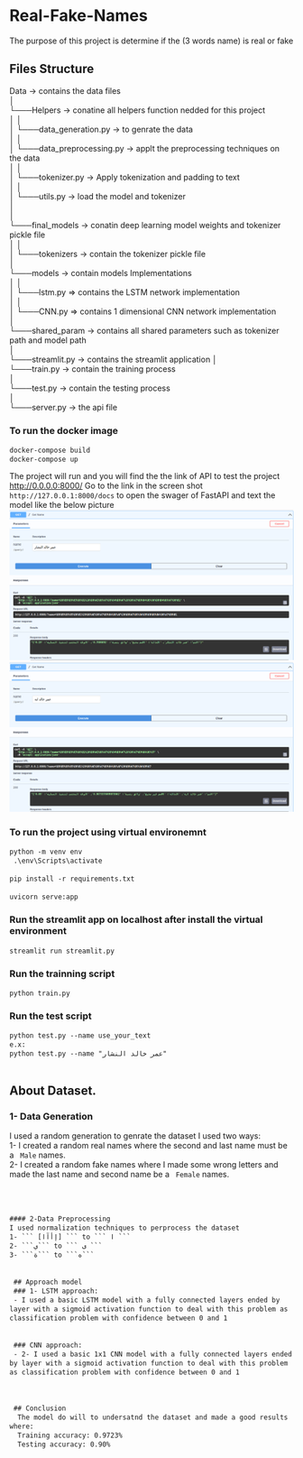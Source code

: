 # Real-Fake-Names
 The purpose of this project is determine if the (3 words name) is real or fake

 ## Files Structure   

  
  Data -> contains the data files   
│  
└───Helpers -> conatine all helpers function nedded for this project    
│   │  
│   └───data_generation.py -> to genrate the data  
│   │    
│   └───data_preprocessing.py -> applt the preprocessing techniques on the data   
│   │  
│   └───tokenizer.py -> Apply tokenization and padding to text  
│   │  
│   └───utils.py -> load the model and tokenizer  
│   
│       
└───final_models -> conatin deep learning model weights and tokenizer pickle file   
│   │  
│   └───tokenizers -> contain the tokenizer pickle file            
│       
└───models -> contain models Implementations  
│   │  
│   └───lstm.py => contains the LSTM network implementation       
│   │  
│   └───CNN.py => contains 1 dimensional CNN network implementation   
│       
└───shared_param -> contains all shared parameters such as tokenizer path and model path               
│   
└───streamlit.py -> contains the streamlit application
│   
└───train.py -> contain the training process  
│   
└───test.py -> contain the testing process  
│  
└───server.py -> the api file  


### To run the docker image
```
docker-compose build
docker-compose up
```
The project will run and you will find the the link of API to test the project  
http://0.0.0.0:8000/
Go to the link in the screen shot ```http://127.0.0.1:8000/docs``` to open the swager of FastAPI and text the model like the below picture   
  ![Screenshot](images/test1.png)
  ![Screenshot](images/test2.png)  



### To run the project using virtual environemnt 
```
python -m venv env   
 .\env\Scripts\activate

pip install -r requirements.txt  

uvicorn serve:app  
```


### Run the streamlit app on localhost after install the virtual environment 
```
streamlit run streamlit.py
```
### Run the trainning script
```
python train.py
```
### Run the test script

```
python test.py --name use_your_text
e.x:
python test.py --name "عمر خالد النشار"


```
## About Dataset.
### 1- Data Generation
I used a random generation to genrate the dataset I used two ways:  
1- I created a random real names where the second and last name must be a ``` Male``` names.  
2- I created a random fake names where I made some wrong letters and made the last name and second name be a ``` Female``` names.   
```.    
 


#### 2-Data Preprocessing  
I used normalization techniques to perprocess the dataset
1- ``` [إأآا] ``` to ``` ا ```  
2- ```ي``` to ``` ى ```  
3- ```ة``` to ```ه```    

  
 ## Approach model  
 ### 1- LSTM approach:  
 - I used a basic LSTM model with a fully connected layers ended by layer with a sigmoid activation function to deal with this problem as classification problem with confidence between 0 and 1


 ### CNN approach:  
 - 2- I used a basic 1x1 CNN model with a fully connected layers ended by layer with a sigmoid activation function to deal with this problem as classification problem with confidence between 0 and 1



 ## Conclusion 
  The model do will to undersatnd the dataset and made a good results where:  
  Training accuracy: 0.9723%  
  Testing accuracy: 0.90%  
  
